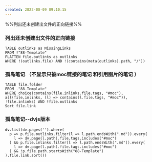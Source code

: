 ```yaml
---
created: 2022-08-09 09:10:15
---
```


%%列出还未创建出文件的正向链接%%

### 列出还未创建出文件的正向链接
```dataview
TABLE outlinks as MissingLinks
FROM !"88-Template"
FLATTEN file.outlinks as outlinks
WHERE !(outlinks.file) AND !(contains(meta(outlinks).path, "/"))

```

### 孤岛笔记 （不显示只被moc链接的笔记 和引用图片的笔记 ）
```dataview
TABLE file.folder
FROM -"88-Template"
WHERE choice(contains(file.inlinks.file.tags, "#moc"), all(file.inlinks, (l) => contains(l.file.tags, "#moc")), !file.inlinks) AND !file.outlinks
Sort file.link
```
### 孤岛笔记--dvjs版本

```dataviewjs
dv.list(dv.pages('').where(
  p => p.file.outlinks.filter(l => l.path.endsWith(".md")).every(
    l => dv.page(l.path).file.tags.includes("#moc")
  ) && p.file.inlinks.filter(l => l.path.endsWith(".md")).every(
    l => dv.page(l.path).file.tags.includes("#moc")
  ) && !p.file.path.startsWith("88-Template")
).file.link.sort())

```